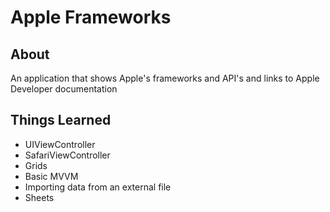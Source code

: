 # Apple Frameworks
## About
 An application that shows Apple's frameworks and API's and links to Apple Developer documentation
 
## Things Learned
* UIViewController
* SafariViewController
* Grids
* Basic MVVM
* Importing data from an external file
* Sheets
